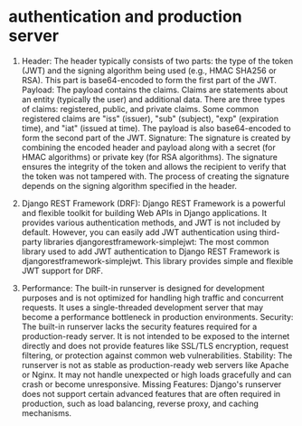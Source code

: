 # authentication and production server

1. Header: The header typically consists of two parts: the type of the token (JWT) and the signing algorithm being used (e.g., HMAC SHA256 or RSA). This part is base64-encoded to form the first part of the JWT. Payload: The payload contains the claims. Claims are statements about an entity (typically the user) and additional data. There are three types of claims: registered, public, and private claims. Some common registered claims are "iss" (issuer), "sub" (subject), "exp" (expiration time), and "iat" (issued at time). The payload is also base64-encoded to form the second part of the JWT. Signature: The signature is created by combining the encoded header and payload along with a secret (for HMAC algorithms) or private key (for RSA algorithms). The signature ensures the integrity of the token and allows the recipient to verify that the token was not tampered with. The process of creating the signature depends on the signing algorithm specified in the header.

2. Django REST Framework (DRF): Django REST Framework is a powerful and flexible toolkit for building Web APIs in Django applications. It provides various authentication methods, and JWT is not included by default. However, you can easily add JWT authentication using third-party libraries djangorestframework-simplejwt: The most common library used to add JWT authentication to Django REST Framework is djangorestframework-simplejwt. This library provides simple and flexible JWT support for DRF.

3. Performance: The built-in runserver is designed for development purposes and is not optimized for handling high traffic and concurrent requests. It uses a single-threaded development server that may become a performance bottleneck in production environments. Security: The built-in runserver lacks the security features required for a production-ready server. It is not intended to be exposed to the internet directly and does not provide features like SSL/TLS encryption, request filtering, or protection against common web vulnerabilities. Stability: The runserver is not as stable as production-ready web servers like Apache or Nginx. It may not handle unexpected or high loads gracefully and can crash or become unresponsive. Missing Features: Django's runserver does not support certain advanced features that are often required in production, such as load balancing, reverse proxy, and caching mechanisms.
